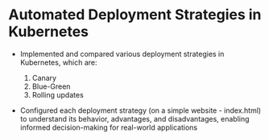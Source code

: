 # Automated Deployment Strategies in Kubernetes

- Implemented and compared various deployment strategies in Kubernetes, which are:
  1. Canary
  2. Blue-Green
  3. Rolling updates
     
- Configured each deployment strategy (on a simple website - index.html) to understand its behavior, advantages, and disadvantages, enabling informed decision-making for real-world applications

